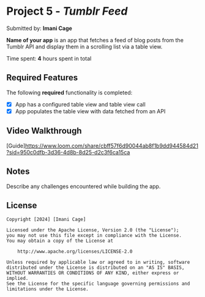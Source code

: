 # Project 5 - *Tumblr Feed*

Submitted by: **Imani Cage**

**Name of your app** is an app that fetches a feed of blog posts from the Tumblr API and display them in a scrolling list via a table view.

Time spent: **4** hours spent in total

## Required Features

The following **required** functionality is completed:

- [x] App has a configured table view and table view call
- [x] App populates the table view with data fetched from an API

## Video Walkthrough

[Guide]https://www.loom.com/share/cbff57f6d90044ab8f1b9dd944584d21?sid=950c0dfb-3d36-4d8b-8d25-d2c3f6ca15ca

## Notes

Describe any challenges encountered while building the app.

## License

    Copyright [2024] [Imani Cage]

    Licensed under the Apache License, Version 2.0 (the "License");
    you may not use this file except in compliance with the License.
    You may obtain a copy of the License at

        http://www.apache.org/licenses/LICENSE-2.0

    Unless required by applicable law or agreed to in writing, software
    distributed under the License is distributed on an "AS IS" BASIS,
    WITHOUT WARRANTIES OR CONDITIONS OF ANY KIND, either express or implied.
    See the License for the specific language governing permissions and
    limitations under the License.
